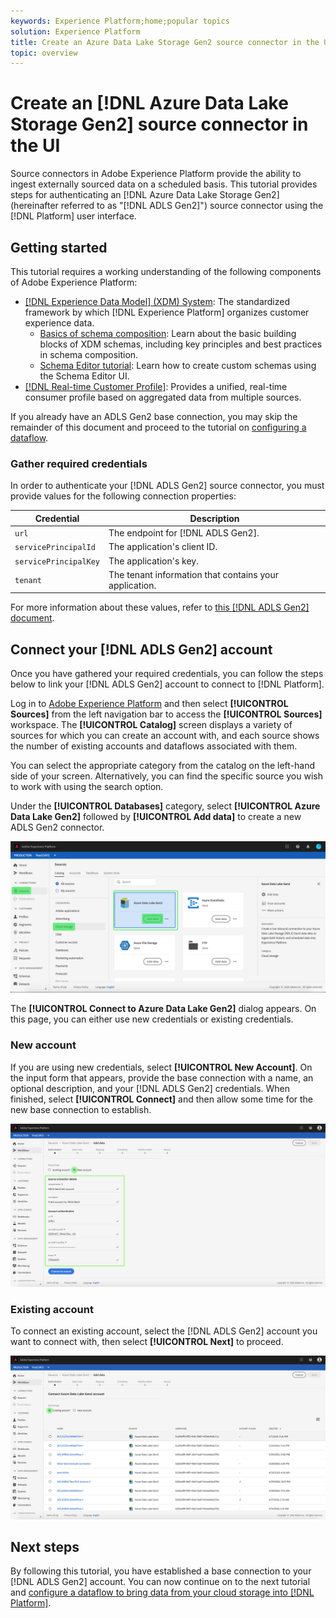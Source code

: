 ```yaml
---
keywords: Experience Platform;home;popular topics
solution: Experience Platform
title: Create an Azure Data Lake Storage Gen2 source connector in the UI
topic: overview
---
```


# Create an [!DNL Azure Data Lake Storage Gen2] source connector in the UI

Source connectors in Adobe Experience Platform provide the ability to ingest externally sourced data on a scheduled basis. This tutorial provides steps for authenticating an [!DNL Azure Data Lake Storage Gen2] (hereinafter referred to as "[!DNL ADLS Gen2]") source connector using the [!DNL Platform] user interface.

## Getting started

This tutorial requires a working understanding of the following components of Adobe Experience Platform:

-   [[!DNL Experience Data Model] (XDM) System](../../../../../xdm/home.md): The standardized framework by which [!DNL Experience Platform] organizes customer experience data.
    -   [Basics of schema composition](../../../../../xdm/schema/composition.md): Learn about the basic building blocks of XDM schemas, including key principles and best practices in schema composition.
    -   [Schema Editor tutorial](../../../../../xdm/tutorials/create-schema-ui.md): Learn how to create custom schemas using the Schema Editor UI.
-   [[!DNL Real-time Customer Profile]](../../../../../profile/home.md): Provides a unified, real-time consumer profile based on aggregated data from multiple sources.

If you already have an ADLS Gen2 base connection, you may skip the remainder of this document and proceed to the tutorial on [configuring a dataflow](../../dataflow/batch/cloud-storage.md).

### Gather required credentials

In order to authenticate your [!DNL ADLS Gen2] source connector, you must provide values for the following connection properties:

| Credential | Description |
| ---------- | ----------- |
| `url` | The endpoint for [!DNL ADLS Gen2]. |
| `servicePrincipalId` | The application's client ID. |
| `servicePrincipalKey` | The application's key. |
| `tenant` | The tenant information that contains your application. |

For more information about these values, refer to [this [!DNL ADLS Gen2] document](https://docs.microsoft.com/en-us/azure/data-factory/connector-azure-data-lake-storage).

## Connect your [!DNL ADLS Gen2] account

Once you have gathered your required credentials, you can follow the steps below to link your [!DNL ADLS Gen2] account to connect to [!DNL Platform].

Log in to [Adobe Experience Platform](https://platform.adobe.com) and then select **[!UICONTROL Sources]** from the left navigation bar to access the **[!UICONTROL Sources]** workspace. The **[!UICONTROL Catalog]** screen displays a variety of sources for which you can create an account with, and each source shows the number of existing accounts and dataflows associated with them.

You can select the appropriate category from the catalog on the left-hand side of your screen. Alternatively, you can find the specific source you wish to work with using the search option.

Under the **[!UICONTROL Databases]** category, select **[!UICONTROL Azure Data Lake Gen2]** followed by **[!UICONTROL Add data]** to create a new ADLS Gen2 connector.

![](../../../../images/tutorials/create/adls-gen2/catalog.png)

The **[!UICONTROL Connect to Azure Data Lake Gen2]** dialog appears. On this page, you can either use new credentials or existing credentials. 

### New account

If you are using new credentials, select **[!UICONTROL New Account]**. On the input form that appears, provide the base connection with a name, an optional description, and your [!DNL ADLS Gen2] credentials. When finished, select **[!UICONTROL Connect]** and then allow some time for the new base connection to establish.

![](../../../../images/tutorials/create/adls-gen2/connect.png)

### Existing account

To connect an existing account, select the [!DNL ADLS Gen2] account you want to connect with, then select **[!UICONTROL Next]** to proceed.

![](../../../../images/tutorials/create/adls-gen2/existing.png)

## Next steps

By following this tutorial, you have established a base connection to your [!DNL ADLS Gen2] account. You can now continue on to the next tutorial and [configure a dataflow to bring data from your cloud storage into [!DNL Platform]](../../dataflow/batch/cloud-storage.md).